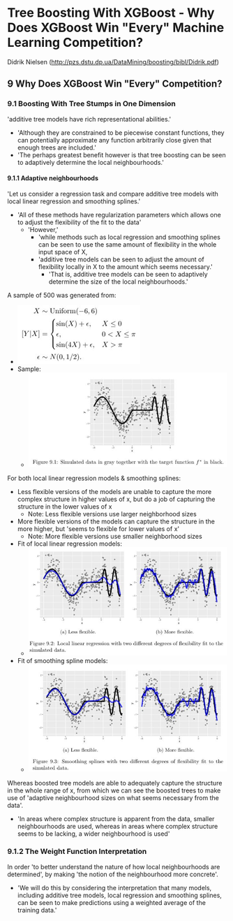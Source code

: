 # Tree Boosting With XGBoost - Why Does XGBoost Win "Every" Machine Learning Competition?
Didrik Nielsen
(http://pzs.dstu.dp.ua/DataMining/boosting/bibl/Didrik.pdf)

## 9 Why Does XGBoost Win "Every" Competition?

### 9.1 Boosting With Tree Stumps in One Dimension

'additive tree models have rich representational abilities.'
- 'Although they are constrained to be piecewise constant functions, they can potentially approximate any function arbitrarily close given that enough trees are included.'
- 'The perhaps greatest benefit however is that tree boosting can be seen to adaptively determine the local neighbourhoods.'

#### 9.1.1 Adaptive neighbourhoods

'Let us consider a regression task and compare additive tree models with local linear regression and smoothing splines.'
- 'All of these methods have regularization parameters which allows one to adjust the flexibility of the fit to the data'
  - 'However,' 
    - 'while methods such as local regression and smoothing splines can be seen to use the same amount of flexibility in the whole input space of X,
    - 'additive tree models can be seen to adjust the amount of flexibility locally in X to the amount which seems necessary.' 
      - 'That is, additive tree models can be seen to adaptively determine the size of the local neighbourhoods.'

A sample of 500 was generated from:
- ![9_1_1__function_to_generate_samples.jpg](/ml/tree_boosting_with_xgboost__didirk_nielsen/images/9_1_1__function_to_generate_samples.jpg)
- Sample:
  - ![9_1_1__figure_9_1__generated_sample.jpg](/ml/tree_boosting_with_xgboost__didirk_nielsen/images/9_1_1__figure_9_1__generated_sample.jpg)

For both local linear regression models & smoothing splines:
- Less flexible versions of the models are unable to capture the more complex structure in higher values of x, but do a job of capturing the structure in the lower values of x
  - Note: Less flexible versions use larger neighborhood sizes
- More flexible versions of the models can capture the structure in the more higher, but 'seems to flexible for lower values of x'
  - Note: More flexible versions use smaller neighborhood sizes
- Fit of local linear regression models:
  - ![9_1_1__figure_9_2__local_linear_regression_fit_of_sample.jpg](/ml/tree_boosting_with_xgboost__didirk_nielsen/images/9_1_1__figure_9_2__local_linear_regression_fit_of_sample.jpg)
- Fit of smoothing spline models:
  - ![9_1_1__figure_9_3__smoothing_splines_fit_of_sample.jpg](/ml/tree_boosting_with_xgboost__didirk_nielsen/images/9_1_1__figure_9_3__smoothing_splines_fit_of_sample.jpg)

Whereas boosted tree models are able to adequately capture the structure in the whole range of x, from which we can see the boosted trees to make use of 'adaptive neighbourhood sizes on what seems necessary from the data'.
- 'In areas where complex structure is apparent from the data, smaller neighbourhoods are used, whereas in areas where complex structure seems to be lacking, a wider neighbourhood is used'

### 9.1.2 The Weight Function Interpretation

In order 'to better understand the nature of how local neighbourhoods are determined', by making 'the notion of the neighbourhood more concrete'.
- 'We will do this by considering the interpretation that many models, including additive tree models, local regression and smoothing splines, can be seen to make predictions using a weighted average of the training data.'



